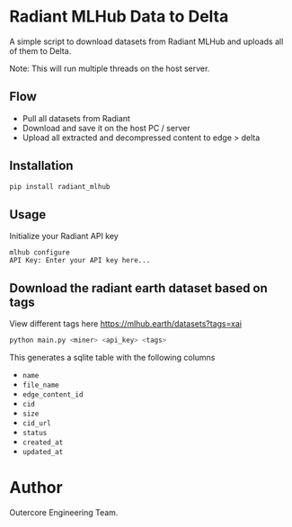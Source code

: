 # Radiant MLHub Data to Delta

A simple script to download datasets from Radiant MLHub and uploads all of them to Delta.

Note: This will run multiple threads on the host server. 

## Flow
- Pull all datasets from Radiant
- Download and save it on the host PC / server
- Upload all extracted and decompressed content to edge > delta

## Installation
```bash
pip install radiant_mlhub
```

## Usage
Initialize your Radiant API key
```
mlhub configure
API Key: Enter your API key here...
```

## Download the radiant earth dataset based on tags
View different tags here https://mlhub.earth/datasets?tags=xai
```bash
python main.py <miner> <api_key> <tags>
```

This generates a sqlite table with the following columns
- `name`
- `file_name`
- `edge_content_id`
- `cid`
- `size`
- `cid_url`
- `status`
- `created_at`
- `updated_at`

# Author
Outercore Engineering Team.
